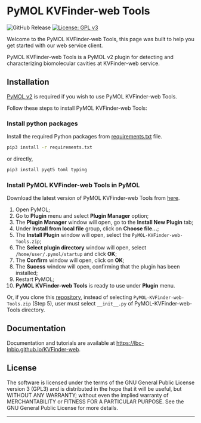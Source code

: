 # PyMOL KVFinder-web Tools

![GitHub Release](https://img.shields.io/github/v/release/LBC-LNBio/PyMOL-KVFinder-web-Tools.svg?color=informational)
[![License: GPL v3](https://img.shields.io/badge/License-GPLv3-blue.svg)](https://www.gnu.org/licenses/gpl-3.0)
<!-- [![DOI](http://joss.theoj.org/papers)](http://joss.theoj.org/papers) -->

Welcome to the PyMOL KVFinder-web Tools, this page was built to help you get started with our web service client.

PyMOL KVFinder-web Tools is a PyMOL v2 plugin for detecting and characterizing biomolecular cavities at KVFinder-web service.

## Installation

[PyMOL v2](https://pymol.org/2/) is required if you wish to use PyMOL KVFinder-web Tools.

Follow these steps to install PyMOL KVFinder-web Tools:

### Install python packages

Install the required Python packages from [requirements.txt](https://github.com/LBC-LNBio/PyMOL-KVFinder-web-Tools/blob/master/requirements.txt) file.

```bash
pip3 install -r requirements.txt
```

or directly,

```bash
pip3 install pyqt5 toml typing
```

### Install PyMOL KVFinder-web Tools in PyMOL

Download the latest version of PyMOL KVFinder-web Tools from [here](https://github.com/LBC-LNBio/PyMOL-KVFinder-web-Tools/releases/latest/download/PyMOL-KVFinder-web-Tools.zip).

1. Open PyMOL;
2. Go to **Plugin** menu and select **Plugin Manager** option;
3. The **Plugin Manager** window will open, go to the **Install New Plugin** tab;
4. Under **Install from local file** group, click on **Choose file...**;
5. The **Install Plugin** window will open, select the `PyMOL-KVFinder-web-Tools.zip`;
6. The **Select plugin directory** window will open, select `/home/user/.pymol/startup` and click **OK**;
7. The **Confirm** window will open, click on **OK**;
8. The **Sucess** window will open, confirming that the plugin has been installed;
9. Restart PyMOL;
10. **PyMOL KVFinder-web Tools** is ready to use under **Plugin** menu.

Or, if you clone this [repository](https://github.com/LBC-LNBio/PyMOL-KVFinder-web-Tools), instead of selecting `PyMOL-KVFinder-web-Tools.zip` (Step 5), user must select `__init__.py` of PyMOL-KVFinder-web-Tools directory.

## Documentation

Documentation and tutorials are available at https://lbc-lnbio.github.io/KVFinder-web.

## License

The software is licensed under the terms of the GNU General Public License version 3 (GPL3) and is distributed in the hope that it will be useful, but WITHOUT ANY WARRANTY; without even the implied warranty of MERCHANTABILITY or FITNESS FOR A PARTICULAR PURPOSE. See the GNU General Public License for more details.

---
